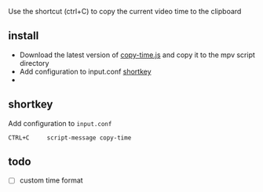 
Use the shortcut (ctrl+C) to copy the current video time to the clipboard

## install
- Download the latest version of [copy-time.js](https://github.com/mpv-easy/mpv-easy/releases) and copy it to the mpv script directory
- Add configuration to input.conf [shortkey](https://github.com/mpv-easy/mpv-easy/tree/main/mpv-copy-time#shortkey)
-

## shortkey
Add configuration to `input.conf`

```
CTRL+C     script-message copy-time
```


## todo
- [ ] custom time format